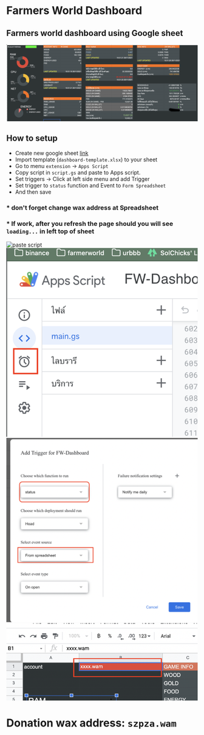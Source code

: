 # Farmers World Dashboard

## Farmers world dashboard using Google sheet
![Summery](https://github.com/moomdate/farmers-world-dashboard/blob/master/img/summary.png)


## How to setup
- Create new google sheet [link](https://docs.google.com/spreadsheets/u/0/)
- Import template (`dashboard-template.xlsx`) to your sheet
- Go to menu `extension` -> `Apps Script`
- Copy script in `script.gs` and paste to Apps script.
- Set triggers -> Click at left side menu and add Trigger
- Set trigger to `status` function and Event to `Form Spreadsheet`
- And then save





### * don't forget change wax address at Spreadsheet
### * If work, after you refresh the page should you will see `loading...` in left top of sheet

![paste script](https://github.com/moomdate/farmers-world-dashboard/blob/master/img/paste-script.png)
![trigger menu](https://github.com/moomdate/farmers-world-dashboard/blob/master/img/apps-script-menu.png)
![trigger](https://github.com/moomdate/farmers-world-dashboard/blob/master/img/trigger.png)
![Change account address](https://github.com/moomdate/farmers-world-dashboard/blob/master/img/change-address.png)

# Donation wax address: `szpza.wam`
